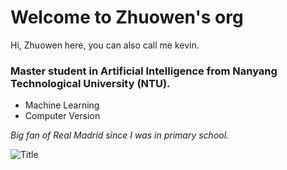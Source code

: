 # Welcome to Zhuowen's org

Hi, Zhuowen here, you can also call me kevin.

### Master student in Artificial Intelligence from Nanyang Technological University (NTU).

- Machine Learning
- Computer Version

*Big fan of Real Madrid since I was in primary school.*

![Title](https://user-images.githubusercontent.com/102502977/200592521-2a8c12ee-bef0-49cc-9199-cc908890fa53.jpeg)
